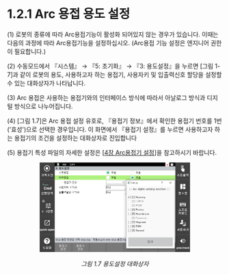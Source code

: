 ﻿# 1.2.1 Arc 용접 용도 설정

(1)	로봇의 종류에 따라 Arc용접기능이 활성화 되어있지 않는 경우가 있습니다. 이때는 다음의 과정에 따라 Arc용접기능을 설정하십시오. (Arc용접 기능 설정은 엔지니어 권한이 필요합니다.)

(2)	수동모드에서 『시스템』 → 『5: 초기화』 → 『3: 용도설정』을 누르면 [그림 1-7]과 같이 로봇의 용도, 사용하고자 하는 용접기, 사용자키 및 입출력신호 할당을 설정할 수 있는 대화상자가 나타납니다.

(3)	Arc 용접은 사용하는 용접기와의 인터페이스 방식에 따라서 아날로그 방식과 디지털 방식으로 나누어집니다.

(4)	[그림 1.7]은 Arc 용접 설정 유호로, 『용접기 정보』에서 확인한 용접기 번호를 1번('효성')으로 선택한 경우입니다. 이 화면에서 『용접기 설정』를 누르면 사용하고자 하는 용접기의 조건을 설정하는 대화상자로 진입합니다

(5)	용접기 특성 파일의 자세한 설정은 [[4장 Arc용접기 설정](../../4_Setting/)]을 참고하시기 바랍니다.


<p align="center">
 <img src="../../_assets/1_7.png" width="70%"></img>
 <em><p align="center">그림 1.7 용도설정 대화상자</p></em>
</p>